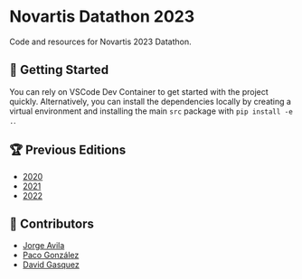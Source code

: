 # Novartis Datathon 2023

Code and resources for Novartis 2023 Datathon.

## :rocket: Getting Started

You can rely on VSCode Dev Container to get started with the project quickly. Alternatively, you can install the dependencies locally by creating a virtual environment and installing the main `src` package with `pip install -e .`.

## 🏆 Previous Editions

- [2020](https://github.com/davidgasquez/novartis-datathon-2020)
- [2021](https://github.com/davidgasquez/novartis-datathon-2021)
- [2022](https://github.com/JorgeAvilaG/novartis-2022)

## 🤖 Contributors

- [Jorge Avila](https://github.com/JorgeAvilaG/)
- [Paco González](https://github.com/FGonzalezLopez)
- [David Gasquez](https://github.com/davidgasquez)
